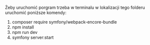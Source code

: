 Żeby uruchomić porgram trzeba w terminalu w lokalizacji tego folderu uruchomić poniższe komendy:

1. composer require symfony/webpack-encore-bundle
2. npm install
3. npm run dev
4. symfony server:start
